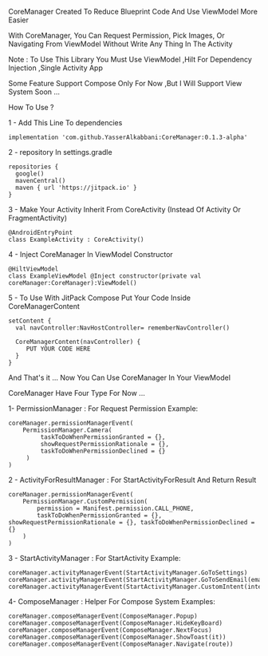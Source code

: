 
CoreManager Created To Reduce Blueprint Code And Use ViewModel More Easier


With CoreManager, You Can Request Permission, Pick Images, Or Navigating From ViewModel Without Write Any Thing In The Activity

Note : To Use This Library You Must Use ViewModel ,Hilt For Dependency Injection ,Single Activity App

Some Feature Support Compose Only For Now ,But I Will Support View System Soon ...



How To Use ?

1 - Add This Line To dependencies 
```
implementation 'com.github.YasserAlkabbani:CoreManager:0.1.3-alpha'
```

2 - repository In settings.gradle
```
repositories {
  google()
  mavenCentral()
  maven { url 'https://jitpack.io' }
}
```
3 - Make Your Activity Inherit From CoreActivity (Instead Of Activity Or FragmentActivity)
```
@AndroidEntryPoint
class ExampleActivity : CoreActivity() 
```

4 - Inject CoreManager In ViewModel Constructor
```
@HiltViewModel
class ExampleViewModel @Inject constructor(private val coreManager:CoreManager):ViewModel()
```
5 - To Use With JitPack Compose Put Your Code Inside CoreManagerContent

```
setContent {
  val navController:NavHostController= rememberNavController()

  CoreManagerContent(navController) {
     PUT YOUR CODE HERE
  }
}
```

And That's it ... Now You Can Use CoreManager In Your ViewModel

CoreManager Have Four Type For Now ...

1- PermissionManager : For Request Permission
Example:
 ```
coreManager.permissionManagerEvent(
     PermissionManager.Camera(
          taskToDoWhenPermissionGranted = {},
          showRequestPermissionRationale = {},
          taskToDoWhenPermissionDeclined = {}
      )
)
```

2 - ActivityForResultManager : For StartActivityForResult And Return Result
```
coreManager.permissionManagerEvent(
    PermissionManager.CustomPermission(
        permission = Manifest.permission.CALL_PHONE,
        taskToDoWhenPermissionGranted = {}, showRequestPermissionRationale = {}, taskToDoWhenPermissionDeclined = {}
    )
)
```


3 - StartActivityManager : For StartActivity
Example:
```
coreManager.activityManagerEvent(StartActivityManager.GoToSettings)
coreManager.activityManagerEvent(StartActivityManager.GoToSendEmail(emailAddress))
coreManager.activityManagerEvent(StartActivityManager.CustomIntent(intent)
```

4- ComposeManager : Helper For Compose System
Examples:
```
coreManager.composeManagerEvent(ComposeManager.Popup)
coreManager.composeManagerEvent(ComposeManager.HideKeyBoard)
coreManager.composeManagerEvent(ComposeManager.NextFocus)
coreManager.composeManagerEvent(ComposeManager.ShowToast(it))
coreManager.composeManagerEvent(ComposeManager.Navigate(route))
```

